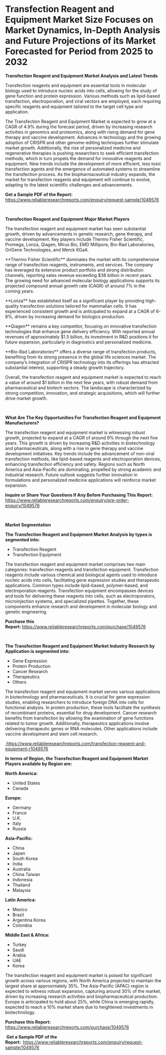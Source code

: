 <p><h1>Transfection Reagent and Equipment Market Size Focuses on Market Dynamics, In-Depth Analysis and Future Projections of its Market Forecasted for Period from 2025 to 2032</h1></p><p><strong>Transfection Reagent and Equipment Market Analysis and Latest Trends</strong></p>
<p><p>Transfection reagents and equipment are essential tools in molecular biology used to introduce nucleic acids into cells, allowing for the study of gene function and protein expression. Various methods such as lipid-based transfection, electroporation, and viral vectors are employed, each requiring specific reagents and equipment tailored to the target cell type and application.</p><p>The Transfection Reagent and Equipment Market is expected to grow at a CAGR of 4.9% during the forecast period, driven by increasing research activities in genomics and proteomics, along with rising demand for gene therapy and vaccine development. Advances in technology and the growing adoption of CRISPR and other genome-editing techniques further stimulate market growth. Additionally, the rise of personalized medicine and regenerative therapies is pushing researchers to seek efficient transfection methods, which in turn propels the demand for innovative reagents and equipment. New trends include the development of more efficient, less toxic transfection agents and the emergence of automated systems to streamline the transfection process. As the biopharmaceutical industry expands, the market for transfection reagents and equipment will continue to evolve, adapting to the latest scientific challenges and advancements.</p></p>
<p><strong>Get a Sample PDF of the Report:&nbsp;</strong> <a href="https://www.reliableresearchreports.com/enquiry/request-sample/1049576?utm_campaign=3126&utm_medium=2&utm_source=Github&utm_content=ia&utm_term=16042025&utm_id=transfection-reagent-and-equipment">https://www.reliableresearchreports.com/enquiry/request-sample/1049576</a></p>
<p>&nbsp;</p>
<p><strong>Transfection Reagent and Equipment Major Market Players</strong></p>
<p><p>The transfection reagent and equipment market has seen substantial growth, driven by advancements in genetic research, gene therapy, and vaccine development. Key players include Thermo Fisher Scientific, Promega, Lonza, Qiagen, Mirus Bio, EMD Millipore, Bio-Rad Laboratories, OriGene Technologies, and Merck KGaA.</p><p>**Thermo Fisher Scientific** dominates the market with its comprehensive range of transfection reagents, instruments, and services. The company has leveraged its extensive product portfolio and strong distribution channels, reporting sales revenue exceeding $38 billion in recent years. The growing need for advanced molecular biology applications supports its projected compound annual growth rate (CAGR) of around 7% in the coming years.</p><p>**Lonza** has established itself as a significant player by providing high-quality transfection solutions tailored for mammalian cells. It has experienced consistent growth and is anticipated to expand at a CAGR of 6-8%, driven by increasing demand for biologics production.</p><p>**Qiagen** remains a key competitor, focusing on innovative transfection technologies that enhance gene delivery efficiency. With reported annual revenues of approximately $1.5 billion, its investment in R&D positions it for future expansion, particularly in diagnostics and personalized medicine.</p><p>**Bio-Rad Laboratories** offers a diverse range of transfection products, benefiting from its strong presence in the global life sciences market. The company’s integration of CRISPR technology into its offerings has attracted substantial interest, supporting a steady growth trajectory.</p><p>Overall, the transfection reagent and equipment market is expected to reach a value of around $1 billion in the next few years, with robust demand from pharmaceutical and biotech sectors. The landscape is characterized by strong competition, innovation, and strategic acquisitions, which will further drive market growth.</p></p>
<p>&nbsp;</p>
<p><strong>What Are The Key Opportunities For Transfection Reagent and Equipment Manufacturers?</strong></p>
<p><p>The transfection reagent and equipment market is witnessing robust growth, projected to expand at a CAGR of around 9% through the next five years. This growth is driven by increasing R&D activities in biotechnology and pharmaceuticals, along with a rise in gene therapy and vaccine development initiatives. Key trends include the advancement of non-viral transfection methods, like lipid-based reagents and electroporation devices, enhancing transfection efficiency and safety. Regions such as North America and Asia-Pacific are dominating, propelled by strong academic and industrial research. Future outlook suggests further innovation in formulations and personalized medicine applications will reinforce market expansion.</p></p>
<p><strong>Inquire or Share Your Questions If Any Before Purchasing This Report:</strong> <a href="https://www.reliableresearchreports.com/enquiry/pre-order-enquiry/1049576?utm_campaign=3126&utm_medium=2&utm_source=Github&utm_content=ia&utm_term=16042025&utm_id=transfection-reagent-and-equipment">https://www.reliableresearchreports.com/enquiry/pre-order-enquiry/1049576</a></p>
<p>&nbsp;</p>
<p><strong>Market Segmentation</strong></p>
<p><strong>The Transfection Reagent and Equipment Market Analysis by types is segmented into:</strong></p>
<p><ul><li>Transfection Reagent</li><li>Transfection Equipment</li></ul></p>
<p><p>The transfection reagent and equipment market comprises two main categories: transfection reagents and transfection equipment. Transfection reagents include various chemical and biological agents used to introduce nucleic acids into cells, facilitating gene expression studies and therapeutic applications. Common types include lipid-based, polymer-based, and electroporation reagents. Transfection equipment encompasses devices and tools for delivering these reagents into cells, such as electroporators, microinjection systems, and specialized pipettes. Together, these components enhance research and development in molecular biology and genetic engineering.</p></p>
<p><strong>Purchase this Report:&nbsp;</strong><a href="https://www.reliableresearchreports.com/purchase/1049576?utm_campaign=3126&utm_medium=2&utm_source=Github&utm_content=ia&utm_term=16042025&utm_id=transfection-reagent-and-equipment">https://www.reliableresearchreports.com/purchase/1049576</a></p>
<p>&nbsp;</p>
<p><strong>The Transfection Reagent and Equipment Market Industry Research by Application is segmented into:</strong></p>
<p><ul><li>Gene Expression</li><li>Protein Production</li><li>Cancer Research</li><li>Therapeutics</li><li>Others</li></ul></p>
<p><p>The transfection reagent and equipment market serves various applications in biotechnology and pharmaceuticals. It is crucial for gene expression studies, enabling researchers to introduce foreign DNA into cells for functional analysis. In protein production, these tools facilitate the synthesis of recombinant proteins, essential for drug development. Cancer research benefits from transfection by allowing the examination of gene functions related to tumor growth. Additionally, therapeutics applications involve delivering therapeutic genes or RNA molecules. Other applications include vaccine development and stem cell research.</p></p>
<p><a href="https://www.reliableresearchreports.com/transfection-reagent-and-equipment-r1049576?utm_campaign=3126&utm_medium=2&utm_source=Github&utm_content=ia&utm_term=16042025&utm_id=transfection-reagent-and-equipment">&nbsp;https://www.reliableresearchreports.com/transfection-reagent-and-equipment-r1049576</a></p>
<p><strong>In terms of Region, the Transfection Reagent and Equipment Market Players available by Region are:</strong></p>
<p>
    <p> <strong> North America: </strong>
        <ul>
            <li>United States</li>
            <li>Canada</li>
        </ul>
        </p> 
    <p> <strong> Europe: </strong>
        <ul>
            <li>Germany</li>
            <li>France</li>
            <li>U.K.</li>
            <li>Italy</li>
            <li>Russia</li>
        </ul>
        </p> 
    <p> <strong> Asia-Pacific: </strong>
        <ul>
            <li>China</li>
            <li>Japan</li>
            <li>South Korea</li>
            <li>India</li>
            <li>Australia</li>
            <li>China Taiwan</li>
            <li>Indonesia</li>
            <li>Thailand</li>
            <li>Malaysia</li>
        </ul>
        </p> 
    <p> <strong> Latin America: </strong>
        <ul>
            <li>Mexico</li>
            <li>Brazil</li>
            <li>Argentina Korea</li>
            <li>Colombia</li>
        </ul>
        </p> 
    <p> <strong> Middle East & Africa: </strong>
        <ul>
            <li>Turkey</li>
            <li>Saudi</li>
            <li>Arabia</li>
            <li>UAE</li>
            <li>Korea</li>
        </ul>
    </p>
    </p>
<p><p>The transfection reagent and equipment market is poised for significant growth across various regions, with North America projected to maintain the largest share at approximately 35%. The Asia-Pacific (APAC) region is expected to witness robust expansion, capturing around 30% of the market, driven by increasing research activities and biopharmaceutical production. Europe is anticipated to hold about 25%, while China is emerging rapidly, expected to reach a 10% market share due to heightened investments in biotechnology.</p></p>
<p><strong>Purchase this Report: </strong><a href="https://www.reliableresearchreports.com/purchase/1049576?utm_campaign=3126&utm_medium=2&utm_source=Github&utm_content=ia&utm_term=16042025&utm_id=transfection-reagent-and-equipment">https://www.reliableresearchreports.com/purchase/1049576</a></p>
<p>&nbsp;<strong>Get a Sample PDF of the Report:&nbsp;&nbsp;</strong><a href="https://www.reliableresearchreports.com/enquiry/request-sample/1049576?utm_campaign=3126&utm_medium=2&utm_source=Github&utm_content=ia&utm_term=16042025&utm_id=transfection-reagent-and-equipment">https://www.reliableresearchreports.com/enquiry/request-sample/1049576</a></p>
<p><strong></strong></p>
<p><p></p><p></p><p></p></p>